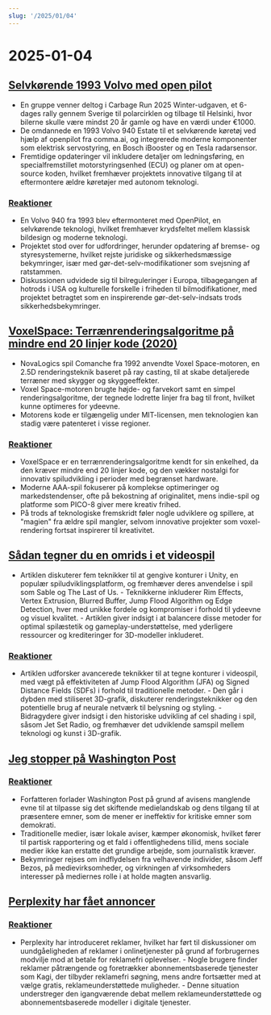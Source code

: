 ```yaml
---
slug: '/2025/01/04'
---
```


# 2025-01-04

## [Selvkørende 1993 Volvo med open pilot](https://practicapp.com/carbagepilot-part1/)

- En gruppe venner deltog i Carbage Run 2025 Winter-udgaven, et 6-dages rally gennem Sverige til polarcirklen og tilbage til Helsinki, hvor bilerne skulle være mindst 20 år gamle og have en værdi under €1000.
- De omdannede en 1993 Volvo 940 Estate til et selvkørende køretøj ved hjælp af openpilot fra comma.ai, og integrerede moderne komponenter som elektrisk servostyring, en Bosch iBooster og en Tesla radarsensor.
- Fremtidige opdateringer vil inkludere detaljer om ledningsføring, en specialfremstillet motorstyringsenhed (ECU) og planer om at open-source koden, hvilket fremhæver projektets innovative tilgang til at eftermontere ældre køretøjer med autonom teknologi.

### [Reaktioner](https://news.ycombinator.com/item?id=42592910)

- En Volvo 940 fra 1993 blev eftermonteret med OpenPilot, en selvkørende teknologi, hvilket fremhæver krydsfeltet mellem klassisk bildesign og moderne teknologi.
- Projektet stod over for udfordringer, herunder opdatering af bremse- og styresystemerne, hvilket rejste juridiske og sikkerhedsmæssige bekymringer, især med gør-det-selv-modifikationer som svejsning af ratstammen.
- Diskussionen udvidede sig til bilreguleringer i Europa, tilbagegangen af hotrods i USA og kulturelle forskelle i friheden til bilmodifikationer, med projektet betragtet som en inspirerende gør-det-selv-indsats trods sikkerhedsbekymringer.

## [VoxelSpace: Terrænrenderingsalgoritme på mindre end 20 linjer kode (2020)](https://github.com/s-macke/VoxelSpace)

- NovaLogics spil Comanche fra 1992 anvendte Voxel Space-motoren, en 2.5D renderingsteknik baseret på ray casting, til at skabe detaljerede terræner med skygger og skyggeeffekter.
- Voxel Space-motoren brugte højde- og farvekort samt en simpel renderingsalgoritme, der tegnede lodrette linjer fra bag til front, hvilket kunne optimeres for ydeevne.
- Motorens kode er tilgængelig under MIT-licensen, men teknologien kan stadig være patenteret i visse regioner.

### [Reaktioner](https://news.ycombinator.com/item?id=42588956)

- VoxelSpace er en terrænrenderingsalgoritme kendt for sin enkelhed, da den kræver mindre end 20 linjer kode, og den vækker nostalgi for innovativ spiludvikling i perioder med begrænset hardware.
- Moderne AAA-spil fokuserer på komplekse optimeringer og markedstendenser, ofte på bekostning af originalitet, mens indie-spil og platforme som PICO-8 giver mere kreativ frihed.
- På trods af teknologiske fremskridt føler nogle udviklere og spillere, at "magien" fra ældre spil mangler, selvom innovative projekter som voxel-rendering fortsat inspirerer til kreativitet.

## [Sådan tegner du en omrids i et videospil](https://ameye.dev/notes/rendering-outlines/)

- Artiklen diskuterer fem teknikker til at gengive konturer i Unity, en populær spiludviklingsplatform, og fremhæver deres anvendelse i spil som Sable og The Last of Us. - Teknikkerne inkluderer Rim Effects, Vertex Extrusion, Blurred Buffer, Jump Flood Algorithm og Edge Detection, hver med unikke fordele og kompromiser i forhold til ydeevne og visuel kvalitet. - Artiklen giver indsigt i at balancere disse metoder for optimal spilæstetik og gameplay-understøttelse, med yderligere ressourcer og krediteringer for 3D-modeller inkluderet.

### [Reaktioner](https://news.ycombinator.com/item?id=42593614)

- Artiklen udforsker avancerede teknikker til at tegne konturer i videospil, med vægt på effektiviteten af Jump Flood Algorithm (JFA) og Signed Distance Fields (SDFs) i forhold til traditionelle metoder. - Den går i dybden med stiliseret 3D-grafik, diskuterer renderingsteknikker og den potentielle brug af neurale netværk til belysning og styling. - Bidragydere giver indsigt i den historiske udvikling af cel shading i spil, såsom Jet Set Radio, og fremhæver det udviklende samspil mellem teknologi og kunst i 3D-grafik.

## [Jeg stopper på Washington Post](https://anntelnaes.substack.com/p/why-im-quitting-the-washington-post)

### [Reaktioner](https://news.ycombinator.com/item?id=42591221)

- Forfatteren forlader Washington Post på grund af avisens manglende evne til at tilpasse sig det skiftende medielandskab og dens tilgang til at præsentere emner, som de mener er ineffektiv for kritiske emner som demokrati.
- Traditionelle medier, især lokale aviser, kæmper økonomisk, hvilket fører til partisk rapportering og et fald i offentlighedens tillid, mens sociale medier ikke kan erstatte det grundige arbejde, som journalistik kræver.
- Bekymringer rejses om indflydelsen fra velhavende individer, såsom Jeff Bezos, på medievirksomheder, og virkningen af virksomheders interesser på mediernes rolle i at holde magten ansvarlig.

## [Perplexity har fået annoncer](https://twitter.com/damengchen/status/1875296442417607072)

### [Reaktioner](https://news.ycombinator.com/item?id=42589863)

- Perplexity har introduceret reklamer, hvilket har ført til diskussioner om uundgåeligheden af reklamer i onlinetjenester på grund af forbrugernes modvilje mod at betale for reklamefri oplevelser. - Nogle brugere finder reklamer påtrængende og foretrækker abonnementsbaserede tjenester som Kagi, der tilbyder reklamefri søgning, mens andre fortsætter med at vælge gratis, reklameunderstøttede muligheder. - Denne situation understreger den igangværende debat mellem reklameunderstøttede og abonnementsbaserede modeller i digitale tjenester.

<head>
  <meta property="og:title" content="Selvkørende 1993 Volvo med open pilot" />
  <meta property="og:type" content="website" />
  <meta property="og:image" content="https://og.cho.sh/api/og/?title=Selvk%C3%B8rende%201993%20Volvo%20med%20open%20pilot&subheading=l%C3%B8rdag%20den%204.%20januar%202025%3A%20Resum%C3%A9%20af%20Hacker%20News" />
</head>
